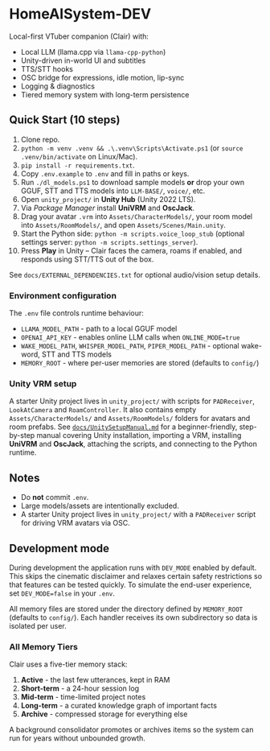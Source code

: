 # HomeAISystem-DEV

Local-first VTuber companion (Clair) with:

- Local LLM (llama.cpp via `llama-cpp-python`)
- Unity-driven in-world UI and subtitles
- TTS/STT hooks
- OSC bridge for expressions, idle motion, lip-sync
- Logging & diagnostics
- Tiered memory system with long-term persistence

## Quick Start (10 steps)

1. Clone repo.
2. `python -m venv .venv && .\.venv\Scripts\Activate.ps1`
   (or `source .venv/bin/activate` on Linux/Mac).
3. `pip install -r requirements.txt`.
4. Copy `.env.example` to `.env` and fill in paths or keys.
5. Run `./dl_models.ps1` to download sample models **or** drop your own
   GGUF, STT and TTS models into `LLM-BASE/`, `voice/`, etc.
6. Open `unity_project/` in **Unity Hub** (Unity 2022 LTS).
7. Via *Package Manager* install **UniVRM** and **OscJack**.
8. Drag your avatar `.vrm` into `Assets/CharacterModels/`, your room model
   into `Assets/RoomModels/`, and open `Assets/Scenes/Main.unity`.
9. Start the Python side: `python -m scripts.voice_loop_stub` (optional
   settings server: `python -m scripts.settings_server`).
10. Press **Play** in Unity – Clair faces the camera, roams if enabled, and
    responds using STT/TTS out of the box.

See `docs/EXTERNAL_DEPENDENCIES.txt` for optional audio/vision setup
details.

### Environment configuration

The `.env` file controls runtime behaviour:

- `LLAMA_MODEL_PATH` - path to a local GGUF model
- `OPENAI_API_KEY` - enables online LLM calls when `ONLINE_MODE=true`
- `WAKE_MODEL_PATH`, `WHISPER_MODEL_PATH`, `PIPER_MODEL_PATH` - optional
  wake-word, STT and TTS models
- `MEMORY_ROOT` - where per-user memories are stored (defaults to `config/`)

### Unity VRM setup

A starter Unity project lives in `unity_project/` with scripts for
`PADReceiver`, `LookAtCamera` and `RoamController`. It also contains
empty `Assets/CharacterModels/` and `Assets/RoomModels/` folders for
avatars and room prefabs. See [`docs/UnitySetupManual.md`](docs/UnitySetupManual.md)
for a beginner-friendly, step-by-step manual covering Unity
installation, importing a VRM, installing **UniVRM** and **OscJack**, attaching the
scripts, and connecting to the Python runtime.

## Notes

- Do **not** commit `.env`.
- Large models/assets are intentionally excluded.
- A starter Unity project lives in `unity_project/` with a `PADReceiver` script
  for driving VRM avatars via OSC.

## Development mode

During development the application runs with `DEV_MODE` enabled by default. This
skips the cinematic disclaimer and relaxes certain safety restrictions so that
features can be tested quickly. To simulate the end-user experience, set
`DEV_MODE=false` in your `.env`.

All memory files are stored under the directory defined by `MEMORY_ROOT`
(defaults to `config/`). Each handler receives its own subdirectory so data
is isolated per user.

### All Memory Tiers

Clair uses a five-tier memory stack:

1. **Active** - the last few utterances, kept in RAM
2. **Short-term** - a 24-hour session log
3. **Mid-term** - time-limited project notes
4. **Long-term** - a curated knowledge graph of important facts
5. **Archive** - compressed storage for everything else

A background consolidator promotes or archives items so the system can run
for years without unbounded growth.
